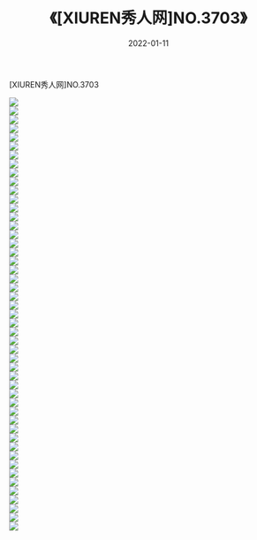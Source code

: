 ﻿---
layout: post
title:  《[XIUREN秀人网]NO.3703》
date:   2022-01-11
img: http://img.660000.xyz/Sharelink/秀人网/秀人网第04部分/[XIUREN秀人网]NO.3703/000.jpg
categories: [美女, 清纯, 唯美]
---

[XIUREN秀人网]NO.3703

 ![](http://img.660000.xyz/Sharelink/秀人网/秀人网第04部分/[XIUREN秀人网]NO.3703/001.jpg) <br>![](http://img.660000.xyz/Sharelink/秀人网/秀人网第04部分/[XIUREN秀人网]NO.3703/002.jpg) <br>![](http://img.660000.xyz/Sharelink/秀人网/秀人网第04部分/[XIUREN秀人网]NO.3703/003.jpg) <br>![](http://img.660000.xyz/Sharelink/秀人网/秀人网第04部分/[XIUREN秀人网]NO.3703/004.jpg) <br>![](http://img.660000.xyz/Sharelink/秀人网/秀人网第04部分/[XIUREN秀人网]NO.3703/005.jpg) <br>![](http://img.660000.xyz/Sharelink/秀人网/秀人网第04部分/[XIUREN秀人网]NO.3703/006.jpg) <br>![](http://img.660000.xyz/Sharelink/秀人网/秀人网第04部分/[XIUREN秀人网]NO.3703/007.jpg) <br>![](http://img.660000.xyz/Sharelink/秀人网/秀人网第04部分/[XIUREN秀人网]NO.3703/008.jpg) <br>![](http://img.660000.xyz/Sharelink/秀人网/秀人网第04部分/[XIUREN秀人网]NO.3703/009.jpg) <br>![](http://img.660000.xyz/Sharelink/秀人网/秀人网第04部分/[XIUREN秀人网]NO.3703/010.jpg) <br>![](http://img.660000.xyz/Sharelink/秀人网/秀人网第04部分/[XIUREN秀人网]NO.3703/011.jpg) <br>![](http://img.660000.xyz/Sharelink/秀人网/秀人网第04部分/[XIUREN秀人网]NO.3703/012.jpg) <br>![](http://img.660000.xyz/Sharelink/秀人网/秀人网第04部分/[XIUREN秀人网]NO.3703/013.jpg) <br>![](http://img.660000.xyz/Sharelink/秀人网/秀人网第04部分/[XIUREN秀人网]NO.3703/014.jpg) <br>![](http://img.660000.xyz/Sharelink/秀人网/秀人网第04部分/[XIUREN秀人网]NO.3703/015.jpg) <br>![](http://img.660000.xyz/Sharelink/秀人网/秀人网第04部分/[XIUREN秀人网]NO.3703/016.jpg) <br>![](http://img.660000.xyz/Sharelink/秀人网/秀人网第04部分/[XIUREN秀人网]NO.3703/017.jpg) <br>![](http://img.660000.xyz/Sharelink/秀人网/秀人网第04部分/[XIUREN秀人网]NO.3703/018.jpg) <br>![](http://img.660000.xyz/Sharelink/秀人网/秀人网第04部分/[XIUREN秀人网]NO.3703/019.jpg) <br>![](http://img.660000.xyz/Sharelink/秀人网/秀人网第04部分/[XIUREN秀人网]NO.3703/020.jpg) <br>![](http://img.660000.xyz/Sharelink/秀人网/秀人网第04部分/[XIUREN秀人网]NO.3703/021.jpg) <br>![](http://img.660000.xyz/Sharelink/秀人网/秀人网第04部分/[XIUREN秀人网]NO.3703/022.jpg) <br>![](http://img.660000.xyz/Sharelink/秀人网/秀人网第04部分/[XIUREN秀人网]NO.3703/023.jpg) <br>![](http://img.660000.xyz/Sharelink/秀人网/秀人网第04部分/[XIUREN秀人网]NO.3703/024.jpg) <br>![](http://img.660000.xyz/Sharelink/秀人网/秀人网第04部分/[XIUREN秀人网]NO.3703/025.jpg) <br>![](http://img.660000.xyz/Sharelink/秀人网/秀人网第04部分/[XIUREN秀人网]NO.3703/026.jpg) <br>![](http://img.660000.xyz/Sharelink/秀人网/秀人网第04部分/[XIUREN秀人网]NO.3703/027.jpg) <br>![](http://img.660000.xyz/Sharelink/秀人网/秀人网第04部分/[XIUREN秀人网]NO.3703/028.jpg) <br>![](http://img.660000.xyz/Sharelink/秀人网/秀人网第04部分/[XIUREN秀人网]NO.3703/029.jpg) <br>![](http://img.660000.xyz/Sharelink/秀人网/秀人网第04部分/[XIUREN秀人网]NO.3703/030.jpg) <br>![](http://img.660000.xyz/Sharelink/秀人网/秀人网第04部分/[XIUREN秀人网]NO.3703/031.jpg) <br>![](http://img.660000.xyz/Sharelink/秀人网/秀人网第04部分/[XIUREN秀人网]NO.3703/032.jpg) <br>![](http://img.660000.xyz/Sharelink/秀人网/秀人网第04部分/[XIUREN秀人网]NO.3703/033.jpg) <br>![](http://img.660000.xyz/Sharelink/秀人网/秀人网第04部分/[XIUREN秀人网]NO.3703/034.jpg) <br>![](http://img.660000.xyz/Sharelink/秀人网/秀人网第04部分/[XIUREN秀人网]NO.3703/035.jpg) <br>![](http://img.660000.xyz/Sharelink/秀人网/秀人网第04部分/[XIUREN秀人网]NO.3703/036.jpg) <br>![](http://img.660000.xyz/Sharelink/秀人网/秀人网第04部分/[XIUREN秀人网]NO.3703/037.jpg) <br>![](http://img.660000.xyz/Sharelink/秀人网/秀人网第04部分/[XIUREN秀人网]NO.3703/038.jpg) <br>![](http://img.660000.xyz/Sharelink/秀人网/秀人网第04部分/[XIUREN秀人网]NO.3703/039.jpg) <br>![](http://img.660000.xyz/Sharelink/秀人网/秀人网第04部分/[XIUREN秀人网]NO.3703/040.jpg) <br>![](http://img.660000.xyz/Sharelink/秀人网/秀人网第04部分/[XIUREN秀人网]NO.3703/041.jpg) <br>![](http://img.660000.xyz/Sharelink/秀人网/秀人网第04部分/[XIUREN秀人网]NO.3703/042.jpg) <br>![](http://img.660000.xyz/Sharelink/秀人网/秀人网第04部分/[XIUREN秀人网]NO.3703/043.jpg) <br>![](http://img.660000.xyz/Sharelink/秀人网/秀人网第04部分/[XIUREN秀人网]NO.3703/044.jpg) <br>![](http://img.660000.xyz/Sharelink/秀人网/秀人网第04部分/[XIUREN秀人网]NO.3703/045.jpg) <br>![](http://img.660000.xyz/Sharelink/秀人网/秀人网第04部分/[XIUREN秀人网]NO.3703/046.jpg) <br>![](http://img.660000.xyz/Sharelink/秀人网/秀人网第04部分/[XIUREN秀人网]NO.3703/047.jpg) <br>![](http://img.660000.xyz/Sharelink/秀人网/秀人网第04部分/[XIUREN秀人网]NO.3703/048.jpg) <br>![](http://img.660000.xyz/Sharelink/秀人网/秀人网第04部分/[XIUREN秀人网]NO.3703/049.jpg) <br>